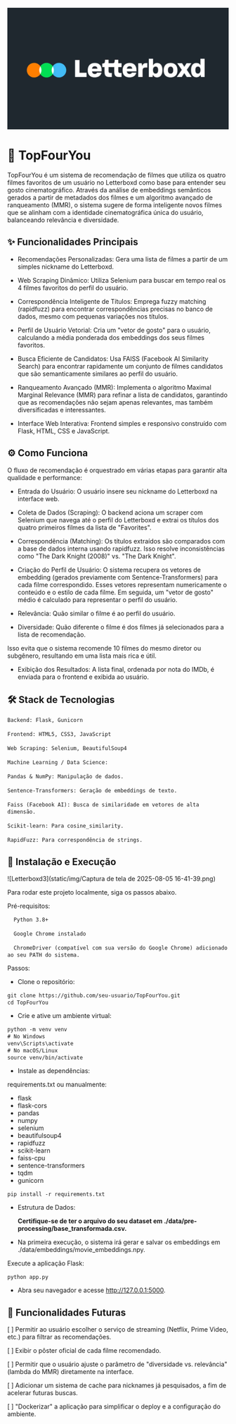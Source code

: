 
![Letterboxd2](static/img/Letterboxd-Contest-Featured-1460x800-1.jpg)

# 🎥 TopFourYou

  TopFourYou é um sistema de recomendação de filmes que utiliza os quatro filmes favoritos de um usuário no Letterboxd como base para entender seu gosto cinematográfico. Através da análise de embeddings semânticos gerados a partir de metadados dos filmes e um algoritmo avançado de ranqueamento (MMR), o sistema sugere de forma inteligente novos filmes que se alinham com a identidade cinematográfica única do usuário, balanceando relevância e diversidade.

## ✨ Funcionalidades Principais

- Recomendações Personalizadas: Gera uma lista de filmes a partir de um simples nickname do Letterboxd.

- Web Scraping Dinâmico: Utiliza Selenium para buscar em tempo real os 4 filmes favoritos do perfil do usuário.

- Correspondência Inteligente de Títulos: Emprega fuzzy matching (rapidfuzz) para encontrar correspondências precisas no banco de dados, mesmo com pequenas variações nos títulos.

- Perfil de Usuário Vetorial: Cria um "vetor de gosto" para o usuário, calculando a média ponderada dos embeddings dos seus filmes favoritos.

- Busca Eficiente de Candidatos: Usa FAISS (Facebook AI Similarity Search) para encontrar rapidamente um conjunto de filmes candidatos que são semanticamente similares ao perfil do usuário.

- Ranqueamento Avançado (MMR): Implementa o algoritmo Maximal Marginal Relevance (MMR) para refinar a lista de candidatos, garantindo que as recomendações não sejam apenas relevantes, mas também diversificadas e interessantes.

- Interface Web Interativa: Frontend simples e responsivo construído com Flask, HTML, CSS e JavaScript.

## ⚙️ Como Funciona

O fluxo de recomendação é orquestrado em várias etapas para garantir alta qualidade e performance:

- Entrada do Usuário: O usuário insere seu nickname do Letterboxd na interface web.

- Coleta de Dados (Scraping): O backend aciona um scraper com Selenium que navega até o perfil do Letterboxd e extrai os títulos dos quatro primeiros filmes da lista de "Favorites".

- Correspondência (Matching): Os títulos extraídos são comparados com a base de dados interna usando rapidfuzz. Isso resolve inconsistências como "The Dark Knight (2008)" vs. "The Dark Knight".

- Criação do Perfil de Usuário: O sistema recupera os vetores de embedding (gerados previamente com Sentence-Transformers) para cada filme correspondido. Esses vetores representam numericamente o conteúdo e o estilo de cada filme. Em seguida, um "vetor de gosto" médio é calculado para representar o perfil do usuário.

- Relevância: Quão similar o filme é ao perfil do usuário.

- Diversidade: Quão diferente o filme é dos filmes já selecionados para a lista de recomendação.

Isso evita que o sistema recomende 10 filmes do mesmo diretor ou subgênero, resultando em uma lista mais rica e útil.

- Exibição dos Resultados: A lista final, ordenada por nota do IMDb, é enviada para o frontend e exibida ao usuário.

## 🛠️ Stack de Tecnologias
    Backend: Flask, Gunicorn

    Frontend: HTML5, CSS3, JavaScript

    Web Scraping: Selenium, BeautifulSoup4

    Machine Learning / Data Science:

    Pandas & NumPy: Manipulação de dados.

    Sentence-Transformers: Geração de embeddings de texto.

    Faiss (Facebook AI): Busca de similaridade em vetores de alta dimensão.

    Scikit-learn: Para cosine_similarity.

    RapidFuzz: Para correspondência de strings.

## 🚀 Instalação e Execução

![Letterboxd3](static/img/Captura de tela de 2025-08-05 16-41-39.png)


Para rodar este projeto localmente, siga os passos abaixo.

Pré-requisitos:

      Python 3.8+
    
      Google Chrome instalado

      ChromeDriver (compatível com sua versão do Google Chrome) adicionado ao seu PATH do sistema.

Passos:

- Clone o repositório:
  
```
git clone https://github.com/seu-usuario/TopFourYou.git
cd TopFourYou
```

- Crie e ative um ambiente virtual:

```
python -m venv venv
# No Windows
venv\Scripts\activate
# No macOS/Linux
source venv/bin/activate
```

- Instale as dependências:

requirements.txt ou manualmente:

- flask
- flask-cors
- pandas
- numpy
- selenium
- beautifulsoup4
- rapidfuzz
- scikit-learn
- faiss-cpu
- sentence-transformers
- tqdm
- gunicorn

```
pip install -r requirements.txt
```

- Estrutura de Dados:

  **Certifique-se de ter o arquivo do seu dataset em ./data/pre-processing/base_transformada.csv.**

- Na primeira execução, o sistema irá gerar e salvar os embeddings em ./data/embeddings/movie_embeddings.npy.

Execute a aplicação Flask:
```
python app.py
```

- Abra seu navegador e acesse http://127.0.0.1:5000.

## 🔮 Funcionalidades Futuras

[ ] Permitir ao usuário escolher o serviço de streaming (Netflix, Prime Video, etc.) para filtrar as recomendações.

[ ] Exibir o pôster oficial de cada filme recomendado.

[ ] Permitir que o usuário ajuste o parâmetro de "diversidade vs. relevância" (lambda do MMR) diretamente na interface.

[ ] Adicionar um sistema de cache para nicknames já pesquisados, a fim de acelerar futuras buscas.

[ ] "Dockerizar" a aplicação para simplificar o deploy e a configuração do ambiente.
